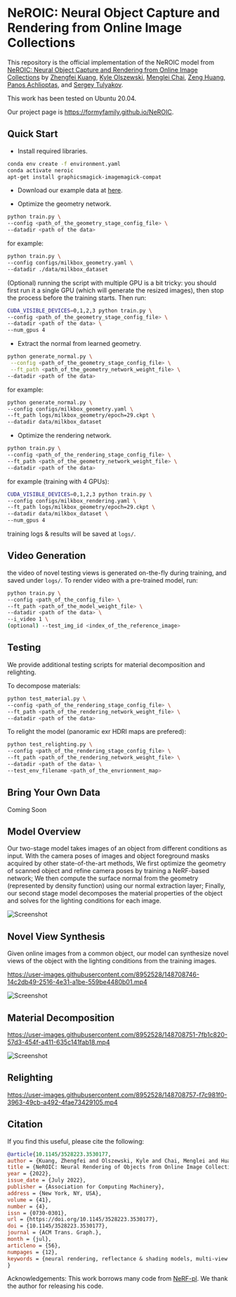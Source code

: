 # NeROIC: Neural Object Capture and Rendering from Online Image Collections

This repository is the official implementation of  the NeROIC model from [NeROIC: Neural Object Capture and Rendering from Online Image Collections](https://arxiv.org/abs/2201.02533) by [Zhengfei Kuang](https://zhengfeikuang.com), [Kyle Olszewski](https://kyleolsz.github.io/), [Menglei Chai](https://mlchai.com/), [Zeng Huang](https://zeng.science/), [Panos Achlioptas](https://optas.github.io/), and [Sergey Tulyakov](http://stulyakov.com).

This work has been tested on Ubuntu 20.04. 

Our project page is https://formyfamily.github.io/NeROIC.

## Quick Start
* Install required libraries.

```sh
conda env create -f environment.yaml
conda activate neroic
apt-get install graphicsmagick-imagemagick-compat
```

* Download our example data at [here](https://drive.google.com/drive/folders/1HzxaO9CcQOcUOp32xexVYFtsyKKULR7T?usp=sharing).

* Optimize the geometry network.

```bash
python train.py \
--config <path_of_the_geometry_stage_config_file> \
--datadir <path of the data> 
```

for example:

```bash
python train.py \
--config configs/milkbox_geometry.yaml \
--datadir ./data/milkbox_dataset
```

(Optional) running the script with multiple GPU is a bit tricky: you should first run it a single GPU (which will generate the resized images), then stop the process before the training starts. Then run:

```bash
CUDA_VISIBLE_DEVICES=0,1,2,3 python train.py \
--config <path_of_the_geometry_stage_config_file> \
--datadir <path of the data> \
--num_gpus 4
```

* Extract the normal from learned geometry.

```bash
python generate_normal.py \
 --config <path_of_the_geometry_stage_config_file> \
 --ft_path <path_of_the_geometry_network_weight_file> \
--datadir <path of the data> 
```

for example: 

```bash
python generate_normal.py \
--config configs/milkbox_geometry.yaml \
--ft_path logs/milkbox_geometry/epoch=29.ckpt \
--datadir data/milkbox_dataset
```

* Optimize the rendering network.

```bash
python train.py \
--config <path_of_the_rendering_stage_config_file> \
--ft_path <path_of_the_geometry_network_weight_file> \
--datadir <path of the data> 
```
for example (training with 4 GPUs): 

```bash
CUDA_VISIBLE_DEVICES=0,1,2,3 python train.py \
--config configs/milkbox_rendering.yaml \
--ft_path logs/milkbox_geometry/epoch=29.ckpt \
--datadir data/milkbox_dataset \
--num_gpus 4
```

training logs & results will be saved at `logs/`.

## Video Generation
the video of novel testing views is generated on-the-fly during training, and saved under `logs/`. To render video with a pre-trained model, run:

```bash
python train.py \
--config <path_of_the_config_file> \
--ft_path <path_of_the_model_weight_file> \
--datadir <path of the data> \
--i_video 1 \ 
(optional) --test_img_id <index_of_the_reference_image>
```

## Testing
We provide additional testing scripts for material decomposition and relighting. 

To decompose materials:

```bash
python test_material.py \
--config <path_of_the_rendering_stage_config_file> \
--ft_path <path_of_the_rendering_network_weight_file> \
--datadir <path of the data> 
```

To relight the model (panoramic exr HDRI maps are prefered):

```bash
python test_relighting.py \
--config <path_of_the_rendering_stage_config_file> \
--ft_path <path_of_the_rendering_network_weight_file> \
--datadir <path of the data> \
--test_env_filename <path_of_the_envrionment_map> 
```

## Bring Your Own Data

Coming Soon

## Model Overview

Our two-stage model takes images of an object from different conditions as input. 
With the camera poses of images and object foreground masks acquired by other state-of-the-art methods, 
We first optimize the geometry of scanned object and refine camera poses by training a NeRF-based network; 
We then compute the surface normal from the geometry (represented by density function) using our normal extraction layer;
Finally, our second stage model decomposes the material properties of the object and solves for the lighting conditions for each image. 

![Screenshot](assets/resources/framework.png)

## Novel View Synthesis

Given online images from a common object, our model can synthesize novel views of the object with the lighting conditions from the training images.

https://user-images.githubusercontent.com/8952528/148708746-14c2db49-2516-4e31-a1be-559be4480b01.mp4

![Screenshot](assets/resources/nvs.png)

## Material Decomposition

https://user-images.githubusercontent.com/8952528/148708751-7fb1c820-57d3-454f-a411-635c141fab18.mp4

![Screenshot](assets/resources/material.png)

## Relighting

https://user-images.githubusercontent.com/8952528/148708757-f7c981f0-3963-49cb-a492-4fae73429105.mp4

## Citation

If you find this useful, please cite the following:
```bibtex
@article{10.1145/3528223.3530177,
author = {Kuang, Zhengfei and Olszewski, Kyle and Chai, Menglei and Huang, Zeng and Achlioptas, Panos and Tulyakov, Sergey},
title = {NeROIC: Neural Rendering of Objects from Online Image Collections},
year = {2022},
issue_date = {July 2022},
publisher = {Association for Computing Machinery},
address = {New York, NY, USA},
volume = {41},
number = {4},
issn = {0730-0301},
url = {https://doi.org/10.1145/3528223.3530177},
doi = {10.1145/3528223.3530177},
journal = {ACM Trans. Graph.},
month = {jul},
articleno = {56},
numpages = {12},
keywords = {neural rendering, reflectance & shading models, multi-view & 3D}
}
```

Acknowledgements: This work borrows many code from [NeRF-pl](https://github.com/kwea123/nerf_pl). We thank the author for releasing his code.